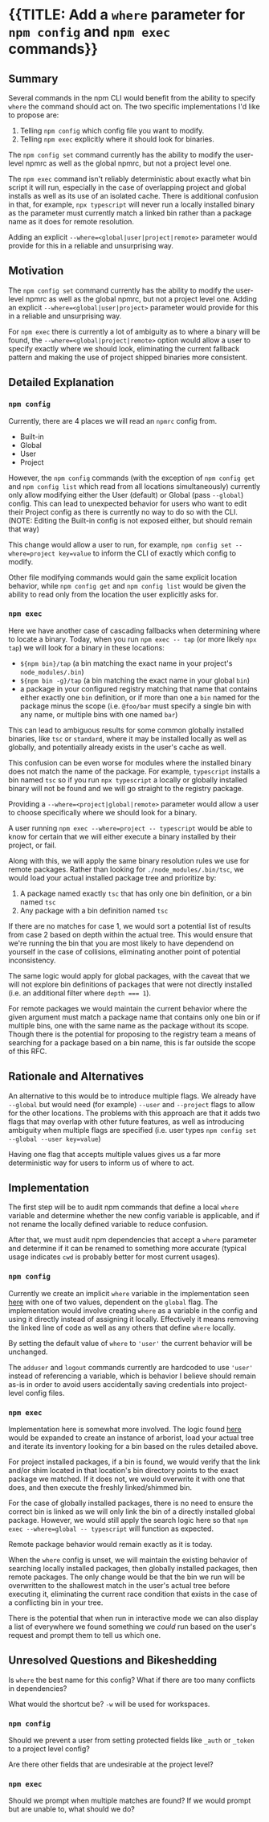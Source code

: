 # {{TITLE: Add a `where` parameter for `npm config` and `npm exec` commands}}

## Summary

Several commands in the npm CLI would benefit from the ability to specify `where` the command should act on. The two specific implementations I'd like to propose are:
1. Telling `npm config` which config file you want to modify.
2. Telling `npm exec` explicitly where it should look for binaries.

The `npm config set` command currently has the ability to modify the user-level npmrc as well as the global npmrc, but not a project level one.

The `npm exec` command isn't reliably deterministic about exactly what bin script it will run, especially in the case of overlapping project and global installs as well as its use of an isolated cache. There is additional confusion in that, for example, `npx typescript` will never run a locally installed binary as the parameter must currently match a linked bin rather than a package name as it does for remote resolution.

Adding an explicit `--where=<global|user|project|remote>` parameter would provide for this in a reliable and unsurprising way.

## Motivation

The `npm config set` command currently has the ability to modify the user-level npmrc as well as the global npmrc, but not a project level one. Adding an explicit `--where=<global|user|project>` parameter would provide for this in a reliable and unsurprising way.

For `npm exec` there is currently a lot of ambiguity as to where a binary will be found, the `--where=<global|project|remote>` option would allow a user to specify exactly where we should look, eliminating the current fallback pattern and making the use of project shipped binaries more consistent.

## Detailed Explanation

### `npm config`

Currently, there are 4 places we will read an `npmrc` config from.

- Built-in
- Global
- User
- Project

However, the `npm config` commands (with the exception of `npm config get` and `npm config list` which read from all locations simultaneously) currently only allow modifying either the User (default) or Global (pass `--global`) config. This can lead to unexpected behavior for users who want to edit their Project config as there is currently no way to do so with the CLI. (NOTE: Editing the Built-in config is not exposed either, but should remain that way)

This change would allow a user to run, for example, `npm config set --where=project key=value` to inform the CLI of exactly which config to modify.

Other file modifying commands would gain the same explicit location behavior, while `npm config get` and `npm config list` would be given the ability to read only from the location the user explicitly asks for.

### `npm exec`

Here we have another case of cascading fallbacks when determining where to locate a binary. Today, when you run `npm exec -- tap` (or more likely `npx tap`) we will look for a binary in these locations:

- `${npm bin}/tap` (a bin matching the exact name in your project's `node_modules/.bin`)
- `${npm bin -g}/tap` (a bin matching the exact name in your global `bin`)
- a package in your configured registry matching that name that contains either exactly one `bin` definition, or if more than one a `bin` named for the package minus the scope (i.e. `@foo/bar` must specify a single bin with any name, or multiple bins with one named `bar`)

This can lead to ambiguous results for some common globally installed binaries, like `tsc` or `standard`, where it may be installed locally as well as globally, and potentially already exists in the user's cache as well.

This confusion can be even worse for modules where the installed binary does not match the name of the package. For example, `typescript` installs a bin named `tsc` so if you run `npx typescript` a locally or globally installed binary will not be found and we will go straight to the registry package.

Providing a `--where=<project|global|remote>` parameter would allow a user to choose specifically where we should look for a binary.

A user running `npm exec --where=project -- typescript` would be able to know for certain that we will either execute a binary installed by their project, or fail.

Along with this, we will apply the same binary resolution rules we use for remote packages. Rather than looking for `./node_modules/.bin/tsc`, we would load your actual installed package tree and prioritize by:

1. A package named exactly `tsc` that has only one bin definition, or a bin named `tsc`
2. Any package with a bin definition named `tsc`

If there are no matches for case 1, we would sort a potential list of results from case 2 based on depth within the actual tree. This would ensure that we're running the bin that you are most likely to have dependend on yourself in the case of collisions, eliminating another point of potential inconsistency.

The same logic would apply for global packages, with the caveat that we will not explore bin definitions of packages that were not directly installed (i.e. an additional filter where `depth === 1`).

For remote packages we would maintain the current behavior where the given argument must match a package name that contains only one bin or if multiple bins, one with the same name as the package without its scope. Though there is the potential for proposing to the registry team a means of searching for a package based on a bin name, this is far outside the scope of this RFC.

## Rationale and Alternatives

An alternative to this would be to introduce multiple flags. We already have `--global` but would need (for example) `--user` and `--project` flags to allow for the other locations.
The problems with this approach are that it adds two flags that may overlap with other future features, as well as introducing ambiguity when multiple flags are specified (i.e. user types `npm config set --global --user key=value`)

Having one flag that accepts multiple values gives us a far more deterministic way for users to inform us of where to act.

## Implementation

The first step will be to audit npm commands that define a local `where` variable and determine whether the new config variable is applicable, and if not rename the locally defined variable to reduce confusion.

After that, we must audit npm dependencies that accept a `where` parameter and determine if it can be renamed to something more accurate (typical usage indicates `cwd` is probably better for most current usages).

### `npm config`

Currently we create an implicit `where` variable in the implementation seen [here](https://github.com/npm/cli/blob/8806015fdd025f73ccf4001472370eafd3c5a856/lib/config.js#L122) with one of two values, dependent on the `global` flag. The implementation would involve creating `where` as a variable in the config and using it directly instead of assigning it locally. Effectively it means removing the linked line of code as well as any others that define `where` locally.

By setting the default value of `where` to `'user'` the current behavior will be unchanged.

The `adduser` and `logout` commands currently are hardcoded to use `'user'` instead of referencing a variable, which is behavior I believe should remain as-is in order to avoid users accidentally saving credentials into project-level config files.

### `npm exec`

Implementation here is somewhat more involved. The logic found [here](https://github.com/npm/cli/blob/8806015fdd025f73ccf4001472370eafd3c5a856/lib/exec.js#L99-L117) would be expanded to create an instance of arborist, load your actual tree and iterate its inventory looking for a bin based on the rules detailed above.

For project installed packages, if a bin is found, we would verify that the link and/or shim located in that location's bin directory points to the exact package we matched. If it does not, we would overwrite it with one that does, and then execute the freshly linked/shimmed bin.

For the case of globally installed packages, there is no need to ensure the correct bin is linked as we will only link the bin of a directly installed global package. However, we would still apply the search logic here so that `npm exec --where=global -- typescript` will function as expected.

Remote package behavior would remain exactly as it is today.

When the `where` config is unset, we will maintain the existing behavior of searching locally installed packages, then globally installed packages, then remote packages. The only change would be that the bin we run will be overwritten to the shallowest match in the user's actual tree before executing it, eliminating the current race condition that exists in the case of a conflicting bin in your tree.

There is the potential that when run in interactive mode we can also display a list of everywhere we found something we _could_ run based on the user's request and prompt them to tell us which one.

## Unresolved Questions and Bikeshedding

Is `where` the best name for this config? What if there are too many conflicts in dependencies?

What would the shortcut be? `-w` will be used for workspaces.

### `npm config`

Should we prevent a user from setting protected fields like `_auth` or `_token` to a project level config?

Are there other fields that are undesirable at the project level?

### `npm exec`

Should we prompt when multiple matches are found? If we would prompt but are unable to, what should we do?
